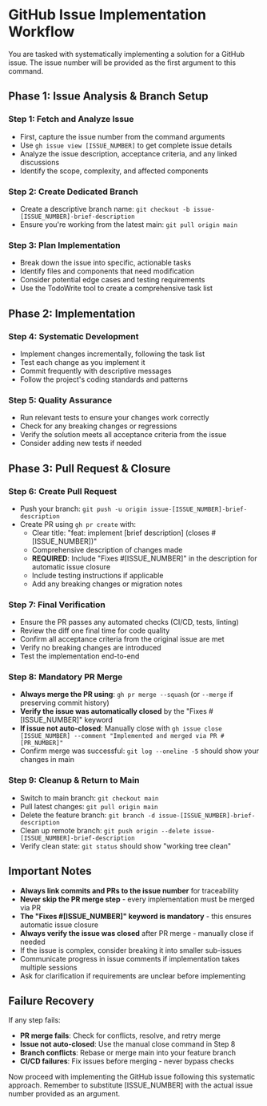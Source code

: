 # GitHub Issue Implementation Workflow

You are tasked with systematically implementing a solution for a GitHub issue. The issue number will be provided as the first argument to this command.

## Phase 1: Issue Analysis & Branch Setup

### Step 1: Fetch and Analyze Issue
- First, capture the issue number from the command arguments
- Use `gh issue view [ISSUE_NUMBER]` to get complete issue details
- Analyze the issue description, acceptance criteria, and any linked discussions
- Identify the scope, complexity, and affected components

### Step 2: Create Dedicated Branch
- Create a descriptive branch name: `git checkout -b issue-[ISSUE_NUMBER]-brief-description`
- Ensure you're working from the latest main: `git pull origin main`

### Step 3: Plan Implementation
- Break down the issue into specific, actionable tasks
- Identify files and components that need modification
- Consider potential edge cases and testing requirements
- Use the TodoWrite tool to create a comprehensive task list

## Phase 2: Implementation

### Step 4: Systematic Development
- Implement changes incrementally, following the task list
- Test each change as you implement it
- Commit frequently with descriptive messages
- Follow the project's coding standards and patterns

### Step 5: Quality Assurance
- Run relevant tests to ensure your changes work correctly
- Check for any breaking changes or regressions
- Verify the solution meets all acceptance criteria from the issue
- Consider adding new tests if needed

## Phase 3: Pull Request & Closure

### Step 6: Create Pull Request
- Push your branch: `git push -u origin issue-[ISSUE_NUMBER]-brief-description`
- Create PR using `gh pr create` with:
  - Clear title: "feat: implement [brief description] (closes #[ISSUE_NUMBER])"
  - Comprehensive description of changes made
  - **REQUIRED**: Include "Fixes #[ISSUE_NUMBER]" in the description for automatic issue closure
  - Include testing instructions if applicable
  - Add any breaking changes or migration notes

### Step 7: Final Verification
- Ensure the PR passes any automated checks (CI/CD, tests, linting)
- Review the diff one final time for code quality
- Confirm all acceptance criteria from the original issue are met
- Verify no breaking changes are introduced
- Test the implementation end-to-end

### Step 8: Mandatory PR Merge
- **Always merge the PR using**: `gh pr merge --squash` (or `--merge` if preserving commit history)
- **Verify the issue was automatically closed** by the "Fixes #[ISSUE_NUMBER]" keyword
- **If issue not auto-closed**: Manually close with `gh issue close [ISSUE_NUMBER] --comment "Implemented and merged via PR #[PR_NUMBER]"`
- Confirm merge was successful: `git log --oneline -5` should show your changes in main

### Step 9: Cleanup & Return to Main
- Switch to main branch: `git checkout main`
- Pull latest changes: `git pull origin main`
- Delete the feature branch: `git branch -d issue-[ISSUE_NUMBER]-brief-description`
- Clean up remote branch: `git push origin --delete issue-[ISSUE_NUMBER]-brief-description`
- Verify clean state: `git status` should show "working tree clean"

## Important Notes

- **Always link commits and PRs to the issue number** for traceability
- **Never skip the PR merge step** - every implementation must be merged via PR
- **The "Fixes #[ISSUE_NUMBER]" keyword is mandatory** - this ensures automatic issue closure
- **Always verify the issue was closed** after PR merge - manually close if needed
- If the issue is complex, consider breaking it into smaller sub-issues
- Communicate progress in issue comments if implementation takes multiple sessions
- Ask for clarification if requirements are unclear before implementing

## Failure Recovery

If any step fails:
- **PR merge fails**: Check for conflicts, resolve, and retry merge
- **Issue not auto-closed**: Use the manual close command in Step 8
- **Branch conflicts**: Rebase or merge main into your feature branch
- **CI/CD failures**: Fix issues before merging - never bypass checks

Now proceed with implementing the GitHub issue following this systematic approach. Remember to substitute [ISSUE_NUMBER] with the actual issue number provided as an argument.